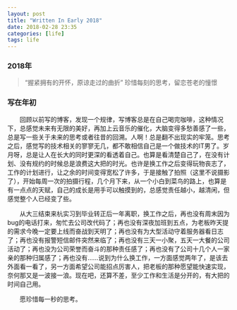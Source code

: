 ```yaml
---
layout: post
title: "Written In Early 2018"
date: 2018-02-28 23:35
categories: [life]
tags: life
---
```


### 2018年

> “握紧拥有的开怀，原谅走过的曲折”
> 珍惜每刻的思考，留恋苍老的憧憬

### 写在年初

&emsp;&emsp;回顾以前写的博客，发现一个规律，写博客总是在自己喝完咖啡，这种情况下，总感觉未来有无限的美好，再加上云音乐的催化，大脑变得多愁善感了一些，总是写一些关于未来的思考或者往昔的回溯。人啊！总是翻不出现实的牢笼。思考之后，感觉写的技术相关的寥寥无几，都不敢相信自己是一个做技术的IT男了。岁月呀，总是让人在长大的同时更深的看透着自己。也算是看清楚自己了，在没有计划、没有规约的时候总是浪费这大把的时光。也许是换工作之后变得玩物丧志了，工作的计划进行，让之余的时间变得宽松了许多，于是接触了拍照（这里不说摄影了），开始每周一次的拍摄行程，几个月下来，从一个小白到菜鸟的路上，也算是有一点点的天赋，自己的成长是用手可以触摸到的，总感觉责任越小，越清闲，但感觉整个人已经变了些。

&emsp;&emsp;从大三结束来杭实习到毕业转正后一年离职，换工作之后，再也没有周末因为bug的电话打来，匆忙去公司改代码了；再也没有深夜加班到五点，为老板昨天提的需求今晚一定要上线而奋战到天明了；再也没有为大型活动守着服务器看日志了；再也没有报警短信邮件突然来临了；再也没有三天一小聚，五天一大餐的公司活动了；再也没为公司荣誉而奋斗的那种责任感了；再也没有了公司十几个人一家亲的那种归属感了；再也没有......说到为什么换工作，一方面感觉两年了，是该去外面看一看了，另一方面希望公司能招点厉害人，把老板的那种愿望能快速实现，奈何那又是一波接一浪。现在吧，还算不差，至少工作和生活是分开的，有大把的时间自己用。

&emsp;&emsp;愿珍惜每一秒的思考。
